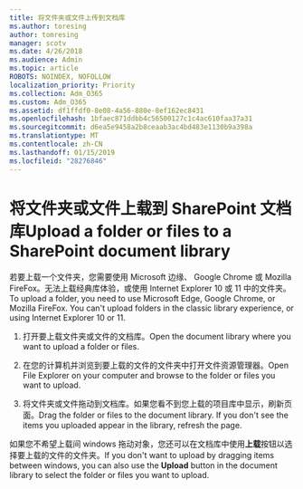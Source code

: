 ```yaml
---
title: 将文件夹或文件上传到文档库
ms.author: toresing
author: tomresing
manager: scotv
ms.date: 4/26/2018
ms.audience: Admin
ms.topic: article
ROBOTS: NOINDEX, NOFOLLOW
localization_priority: Priority
ms.collection: Adm_O365
ms.custom: Adm_O365
ms.assetid: df1ffdf0-8e08-4a56-880e-8ef162ec8431
ms.openlocfilehash: 1bfaec871ddbb4c56500127c1c4ac610faa37a31
ms.sourcegitcommit: d6ea5e9458a2b8ceaab3ac4bd483e1130b9a398a
ms.translationtype: MT
ms.contentlocale: zh-CN
ms.lasthandoff: 01/15/2019
ms.locfileid: "28276846"
---
```

# <a name="upload-a-folder-or-files-to-a-sharepoint-document-library"></a><span data-ttu-id="71fd9-102">将文件夹或文件上载到 SharePoint 文档库</span><span class="sxs-lookup"><span data-stu-id="71fd9-102">Upload a folder or files to a SharePoint document library</span></span>

<span data-ttu-id="71fd9-p101">若要上载一个文件夹，您需要使用 Microsoft 边缘、 Google Chrome 或 Mozilla FireFox。无法上载经典库体验，或使用 Internet Explorer 10 或 11 中的文件夹。</span><span class="sxs-lookup"><span data-stu-id="71fd9-p101">To upload a folder, you need to use Microsoft Edge, Google Chrome, or Mozilla FireFox. You can't upload folders in the classic library experience, or using Internet Explorer 10 or 11.</span></span>
  
1. <span data-ttu-id="71fd9-105">打开要上载文件夹或文件的文档库。</span><span class="sxs-lookup"><span data-stu-id="71fd9-105">Open the document library where you want to upload a folder or files.</span></span>
    
2. <span data-ttu-id="71fd9-106">在您的计算机并浏览到要上载的文件的文件夹中打开文件资源管理器。</span><span class="sxs-lookup"><span data-stu-id="71fd9-106">Open File Explorer on your computer and browse to the folder or files you want to upload.</span></span>
    
3. <span data-ttu-id="71fd9-p102">将文件夹或文件拖动到文档库。如果您看不到您上载的项目库中显示，刷新页面。</span><span class="sxs-lookup"><span data-stu-id="71fd9-p102">Drag the folder or files to the document library. If you don't see the items you uploaded appear in the library, refresh the page.</span></span> 
    
<span data-ttu-id="71fd9-109">如果您不希望上载间 windows 拖动对象，您还可以在文档库中使用**上载**按钮以选择要上载的文件的文件夹。</span><span class="sxs-lookup"><span data-stu-id="71fd9-109">If you don't want to upload by dragging items between windows, you can also use the **Upload** button in the document library to select the folder or files you want to upload.</span></span> 
  

